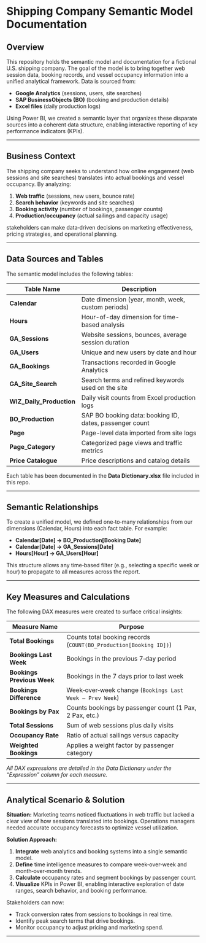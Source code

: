 # Shipping Company Semantic Model Documentation

## Overview

This repository holds the semantic model and documentation for a fictional U.S. shipping company. The goal of the model is to bring together web session data, booking records, and vessel occupancy information into a unified analytical framework. Data is sourced from:

* **Google Analytics** (sessions, users, site searches)
* **SAP BusinessObjects (BO)** (booking and production details)
* **Excel files** (daily production logs)

Using Power BI, we created a semantic layer that organizes these disparate sources into a coherent data structure, enabling interactive reporting of key performance indicators (KPIs).

---

## Business Context

The shipping company seeks to understand how online engagement (web sessions and site searches) translates into actual bookings and vessel occupancy. By analyzing:

1. **Web traffic** (sessions, new users, bounce rate)
2. **Search behavior** (keywords and site searches)
3. **Booking activity** (number of bookings, passenger counts)
4. **Production/occupancy** (actual sailings and capacity usage)

stakeholders can make data‑driven decisions on marketing effectiveness, pricing strategies, and operational planning.

---

## Data Sources and Tables

The semantic model includes the following tables:

| Table Name                 | Description                                             |
| -------------------------- | ------------------------------------------------------- |
| **Calendar**               | Date dimension (year, month, week, custom periods)      |
| **Hours**                  | Hour-of-day dimension for time-based analysis           |
| **GA\_Sessions**           | Website sessions, bounces, average session duration     |
| **GA\_Users**              | Unique and new users by date and hour                   |
| **GA\_Bookings**           | Transactions recorded in Google Analytics               |
| **GA\_Site\_Search**       | Search terms and refined keywords used on the site      |
| **WIZ\_Daily\_Production** | Daily visit counts from Excel production logs           |
| **BO\_Production**         | SAP BO booking data: booking ID, dates, passenger count |
| **Page**                   | Page-level data imported from site logs                 |
| **Page\_Category**         | Categorized page views and traffic metrics              |
| **Price Catalogue**        | Price descriptions and catalog details                  |

Each table has been documented in the **Data Dictionary.xlsx** file included in this repo.

---

## Semantic Relationships

To create a unified model, we defined one‑to‑many relationships from our dimensions (Calendar, Hours) into each fact table. For example:

* **Calendar\[Date] → BO\_Production\[Booking Date]**
* **Calendar\[Date] → GA\_Sessions\[Date]**
* **Hours\[Hour] → GA\_Users\[Hour]**

This structure allows any time‑based filter (e.g., selecting a specific week or hour) to propagate to all measures across the report.

---

## Key Measures and Calculations

The following DAX measures were created to surface critical insights:

| Measure Name               | Purpose                                                           |
| -------------------------- | ----------------------------------------------------------------- |
| **Total Bookings**         | Counts total booking records (`COUNT(BO_Production[Booking ID])`) |
| **Bookings Last Week**     | Bookings in the previous 7‑day period                             |
| **Bookings Previous Week** | Bookings in the 7 days prior to last week                         |
| **Bookings Difference**    | Week‑over‑week change (`Bookings Last Week – Prev Week`)          |
| **Bookings by Pax**        | Counts bookings by passenger count (1 Pax, 2 Pax, etc.)           |
| **Total Sessions**         | Sum of web sessions plus daily visits                             |
| **Occupancy Rate**         | Ratio of actual sailings versus capacity                          |
| **Weighted Bookings**      | Applies a weight factor by passenger category                     |

*All DAX expressions are detailed in the Data Dictionary under the “Expression” column for each measure.*

---

## Analytical Scenario & Solution

**Situation:** Marketing teams noticed fluctuations in web traffic but lacked a clear view of how sessions translated into bookings. Operations managers needed accurate occupancy forecasts to optimize vessel utilization.

**Solution Approach:**

1. **Integrate** web analytics and booking systems into a single semantic model.
2. **Define** time intelligence measures to compare week‑over‑week and month‑over‑month trends.
3. **Calculate** occupancy rates and segment bookings by passenger count.
4. **Visualize** KPIs in Power BI, enabling interactive exploration of date ranges, search behavior, and booking performance.

Stakeholders can now:

* Track conversion rates from sessions to bookings in real time.
* Identify peak search terms that drive bookings.
* Monitor occupancy to adjust pricing and marketing spend.

---
